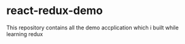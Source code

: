 # react-redux-demo
 This repository contains all the demo accplication which i built while learning redux
